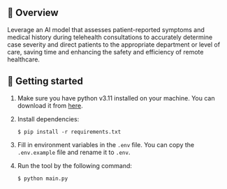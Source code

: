 ## 💫 Overview

Leverage an AI model that assesses patient-reported symptoms and medical history during telehealth consultations to accurately determine case severity and direct patients to the appropriate department or level of care, saving time and enhancing the safety and efficiency of remote healthcare.


## 🎯️ Getting started

1. Make sure you have python v3.11 installed on your machine. You can download it from [here](https://www.python.org/downloads/).

2. Install dependencies:
   ```
   $ pip install -r requirements.txt
   ```

3. Fill in environment variables in the `.env` file. You can copy the `.env.example` file and rename it to `.env`.

4. Run the tool by the following command:
   ```
   $ python main.py
   ```